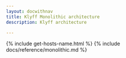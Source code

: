 ```yaml
---
layout: docwithnav
title: Klyff Monolithic architecture
description: Klyff architecture

---
```


{% include get-hosts-name.html %}
{% include docs/reference/monolithic.md %}

